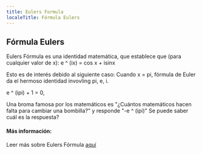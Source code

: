 ```yaml
---
title: Eulers Formula
localeTitle: Fórmula Eulers
---
```

## Fórmula Eulers

Eulers Fórmula es una identidad matemática, que establece que (para cualquier valor de x): e ^ (ix) = cos x + isinx

Esto es de interés debido al siguiente caso: Cuando x = pi, fórmula de Euler da el hermoso identidad invovling pi, e, i.

e ^ (ipi) + 1 = 0,

Una broma famosa por los matemáticos es "¿Cuántos matemáticos hacen falta para cambiar una bombilla?" y responde "-e ^ (ipi)" Se puede saber cuál es la respuesta?

#### Más información:

Leer más sobre Eulers Fórmula [aquí](http://mathworld.wolfram.com/EulerFormula.html)